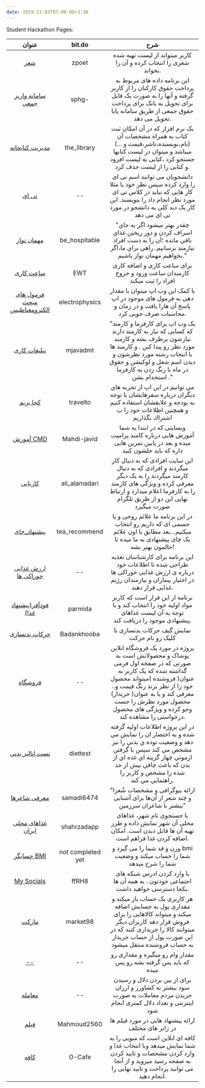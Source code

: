 ```yaml
---
date: 2019-11-03T07:00:00+3:30
---
```

Student Hackathon Pages:

|       عنوان                 |      bit.do     |                 شرح                    |
|:----------------------------:|:---------------:|:----------------------------------------:|
|[شعر](http://98522022.pythonanywhere.com)|zpoet|کاربر میتواند از لیست تهیه شده شعری را انتخاب کرده و آن را بخواند.|
|[سامانه واریز جمعی](http://98521045.pythonanywhere.com)|sphg-|این برنامه داده های مربوط به پرداخت حقوق کارکنان را از کاربر گرفته و آنها را به صورت یک فایل برای تحویل به بانک برای پرداخت حقوق جمعی از طریق سامانه پایا تحویل می دهد.|
|[مدیریت کتابخانه](http://98521171.pythonanywhere.com)|the_library|یک نرم افزار که در آن امکان ثبت کتاب به همراه مشخصات آن (نام،نویسنده،ناشر،قیمت و ...) میباشد و میتوان در لیست کتابها جستجو کرد ،کتابی به لیست افزود و کتابی را از لیست حذف کرد.|
|[تی ای](http://98521099.pythonanywhere.com)|--|دانشجویان می توانند اسم تی ای را وارد کرده سپس نظر خود یا مثلا کار هایی که نباید در کلاس تی ای مورد نظر انجام داد را بنویسند. این کار یک دید کلی به دانشجو در مورد تی ای می دهد|
|[مهمان نواز](http://98521369.pythonanywhere.com)|be_hospitable|"چقدر بهتر ميشود اگر به جاي اسراف كردن و دور ريختن  غذاي باقي مانده ؛آن را به دست افراد نيازمند برسانيم. راهي براي ما،اگر بخواهيم مهمان نواز باشيم."|
|[ساعت کاری](http://98521162.pythonanywhere.com)|EWT|برای ساعت کاری و اضافه کاری کارمندان ساعت ورود و خروج افراد را ثبت میکند|
|[فرمول های مبحث الکترومغناطیس](http://98522274.pythonanywhere.com)|electrophysics|با کمک این وب اپ میتوان با مقدار دهی به فرمول های موجود در اپ پاسخ آن هارا یافت و در زمان و محاسبات صرف جویی کرد.|
|[تبلیغات کاری](http://98522049.pythonanywhere.com)|mjavadmt|"یک وب اپ برای کارفرما و کارمند که کسایی که نیاز به کارمند دارند نیازشون برطرف بشه و کارمند مورد نظر رو پیدا کنن . و کارمند ها با انتخاب رشته مورد نظرشون و دیدن اسم شغل و لوکیشن و حقوق در ماه با زنگ زدن به کارفرما استخدام بشن ."|
|[كجا بريم](http://98522382.pythonanywhere.com)|travelto|مي توانيم در اين اپ از تجربه هاي ديگران درباره سفرهايشان با توجه به بودجه و علايقشان استفاده كنيم و همچنين اطلاعات خود را ب اشتراك بگذاريم|
|[آموزش CMD](http://98521108.pythonanywhere.com)|Mahdi-javid|وبسایتی که در ابتدا به شما آموزش هایی درباره کامند پرامپت میده و بعد در پایین تمرین هایی داره که باید حلشون کنید|
|[کاریابی](http://98521216.pythonanywhere.com)|ali_alamadari|این سایت افرادی که به دنبال کار میگردند و افرادی که به دنبال کارمند میگردند را  به یک دیگر معرفی کرده و ویژگی های کارمند را به کارفرما اعلام میدارد و ارتباط نهایی این دو از طریق تلگرام صورت میگیرد|
|[پیشنهاد_چای](http://98522319.pythonanywhere.com)|tea_recommend|در این برنامه ما علائم روحی و یا جسمی ای که داریم رو انتخاب میکنیم...بعد مطابق با اون علائم یک چای پیشنهادی به ما میده تا حالمون بهتر بشه!|
|[ارزش غذایی خوراکی ها](http://98522076.pythonanywhere.com)|--|این برنامه برای کارشناسان تغذیه طراحی شده تا اطلاعات خود درباره ی ارزش غذایی خوراکی ها در اختیار بیماران و نیازمندان رژیم غذایی قرار دهند.|
|[فودآفر(پیشنهاد غذا)](http://98521459.pythonanywhere.com)|parmida|برنامه از این قرار است که کاربر مواد اولیه خود را انتخاب کند و با توجه به آن لیست غذاهای پیشنهادی موجود را دریافت کند.|
|[حرکات بدنسازی](http://98521396.pythonanywhere.com)|Badankhooba|نمایش گیف حرکات بدنسازی با کلیک رو نام حرکت|
|[فروشگاه](http://97551279.pythonanywhere.com)|--|پروژه در مورد یک  فروشگاه انلاین پوشاک و محصولاتش است به صورتی که  در صفحه اول فرمی گذاشته  شده  که یک کاربر به عنوان( فروشنده )میتواند محصول خود را از نظر برند رنگ قیمت و.. معرفی کند و یا به عنوان( خریدار) محصول مورد نظرش را جست وجو کرده و ویژگی های محصول درخواستی را مشاهده کند.|
|[تست اناليز بدني](http://98522328.pythonanywhere.com)|diettest|در اين پروژه اطلاعات اوليه گرفته شده و به اختصار ان را نمايش مي دهد و وضعيت توده ي بدني را نيز مشخص مي كند سپس با گرفتن ازموني چهار گزينه اي غده اي از بدن كه باعث چاقي بيش از حد شده را مشخص و كاربر را راهنمايي مي كند.|
|[معرفی شاعرها](http://98521324.pythonanywhere.com)|samadi6474|"ارائه بیوگرافی و مشخصات شُعرا و چند شعر از آن‌ها برای آشنایی بیشتر با شاعران سرزمین"|
|[غذاهای محلی ایران](http://98521018.pythonanywhere.com)|shahrzadapp|با جستجوی نام شهر، غذاهای محلی آن شهر نمایش داده و طرز تهیه آن ها قابل دیدن است. امکان اضافه کردن غذا فراهم است.|
|[حسابگر BMI](http://98521306.pythonanywhere.com)|not completed yet|وزن و قد شما را می گیرد و bmi شما را حساب میکند و وضعیت شما را شرح میدهد|
|[My Socials](http://98522175.pythonanywhere.com)|ffRH8|با وارد کردن ادرس شبکه های اجتماعی خودتون . به همه آن ها یکجا دسترسی خواهید داشت.|
|[مارکت](http://98522238.pythonanywhere.com)|market98|هر کاربری یک حساب باز میکند و مقداری پول به حسابش اضافه میکند و میتواند کالاهایی را برای فروش قرار دهد کاربران دیگر میتوانند کالا را خریداری کنند که در این صورت پول از حساب خریدار به حساب فروشنده منتقل میشود|
|[--](http://98522058.pythonanywhere.com)|--|مقدار وام رو میگیره و مقداری رو که باید پس گرفته بشه رو پس میده|
|[معامله](http://98521126.pythonanywhere.com)|--|برای از بین بردن دلال و رسیدن سود بیشتر به کشاورز و ارزان خریدن مردم معاملات به صورت اینترنتی و تعداد دلال کمتری انجام شود|
|[فیلم](http://98521489.pythonanywhere.com)|Mahmoud2560|ارائه پیشنهاد هایی در مورد فیلم ها در ژانر های مختلف|
|[کافه](http://98522031.pythonanywhere.com)|O-Cafe|کافه ای انلاین است که منویی را به شما نمایش میدهد وبا انتخاب غذا و وارد کردن مشخصات و تایید کردن به صفحه رسید میروید و از آنجا می توانید پرداخت و تایید نهایی را انجام دهید.|




<!-- 
* [98521018](http://http://98521018.pythonanywhere.com/)-#1
* [98521045](http://http://98521045.pythonanywhere.com/)-#2
* [98521099](http://http://98521099.pythonanywhere.com/)-#3
* [98522175](http://http://98522175.pythonanywhere.com/)-#19
* [98521108](http://http://98521108.pythonanywhere.com/)-#4
* [98521126](http://http://98521126.pythonanywhere.com/)-#
* [98521162](http://http://98521162.pythonanywhere.com/)-#5
* [98521171](http://http://98521171.pythonanywhere.com/)-#6
* [97531342](http://http://97531342.pythonanywhere.com/)-#7
* [98521216](http://http://98521216.pythonanywhere.com/)-#8
* [98521234](http://http://98521234.pythonanywhere.com/)-#
* [98521252](http://http://98521252.pythonanywhere.com/)-#
* [98521306](http://http://98521306.pythonanywhere.com/)-#
* [98522238](http://http://98522238.pythonanywhere.com/)-#
* [98521324](http://http://98521324.pythonanywhere.com/)-#
* [98522274](http://http://98522274.pythonanywhere.com/)-#9
* [98522319](http://http://98522319.pythonanywhere.com/)-#
* [98521369](http://http://98521369.pythonanywhere.com/)-#10
* [98522328](http://http://98522328.pythonanywhere.com/)-#11
* [98521396](http://http://98521396.pythonanywhere.com/)-#12-
* [98521459](http://http://98521459.pythonanywhere.com/)-#13
* [98522382](http://http://98522382.pythonanywhere.com/)-#14
* [98521486](http://http://98521486.pythonanywhere.com/)-#15
* [98522022](http://http://98522022.pythonanywhere.com/)-#16
* [98522031](http://http://98522031.pythonanywhere.com/)-#
* [98522049](http://http://98522049.pythonanywhere.com/)-#17
* [98522058](http://http://98522058.pythonanywhere.com/)-#
* [97551279](http://http://97551279.pythonanywhere.com/)-#18
* [98522076](http://http://98522076.pythonanywhere.com/)-#
* [98522346](http://http://98522346.pythonanywhere.com/)-# -->
